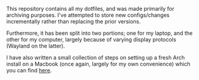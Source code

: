 This repository contains all my dotfiles, and was made primarily for archiving purposes. I've attempted to store new configs/changes incrementally rather than replacing the prior versions.

Furthermore, it has been split into two portions; one for my laptop, and the other for my computer, largely because of varying display protocols (Wayland on the latter).

I have also written a small collection of steps on setting up a fresh Arch install on a Macbook (once again, largely for my own convenience) which you can find [here](https://github.com/MujtabaAsim/Misc/blob/main/ArchOnMac.md).